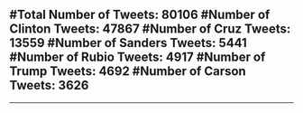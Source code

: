 #Total Number of Tweets: 80106 
#Number of Clinton Tweets: 47867
#Number of Cruz Tweets: 13559
#Number of Sanders Tweets: 5441
#Number of Rubio Tweets: 4917
#Number of Trump Tweets: 4692
#Number of Carson Tweets: 3626
---
---
